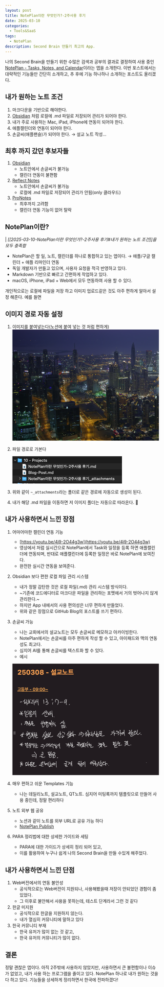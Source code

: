 ```yaml
---
layout: post
title: NotePlan이란 무엇인가?-2주사용 후기
date: 2025-03-10
categories:
  - Tools&SaaS
tags:
  - NotePlan
description: Second Brain 만들기 최고의 App.
---
```


나의 Second Brain을 만들기 위한 수많은 검색과 공부의 결과로 결정하여 사용 중인 [NotePlan - Tasks, Notes, and Calendar](https://noteplan.co)이라는 앱을 소개한다.
이번 포스트에서는 대략적인 기능들만 간단히 소개하고, 추 후에 기능 하나하나 소개하는 포스트도 올리겠다.

## 내가 원하는 노트 조건
1. 마크다운을 기반으로 해야한다. 
2. [Obsidian](https://obsidian.md) 처럼 로컬에 .md 파일로 저장되어 관리가 되어야 한다.
3. 내가 주로 사용하는 Mac, iPad, iPhone에 연동이 되어야 한다. 
4. 애플캘린더와 연동이 되어야 한다.
5. 손글씨(애플팬슬)가 되어야 한다. → 설교 노트 작성...

## 최후 까지 갔던 후보자들
1. [Obsidian](https://obsidian.md) 
	- 노트안에서 손글씨가 불가능
	- 캘린더 연동이 불편함
2. [Reflect Notes](https://reflect.app)
	- 노트안에서 손글씨가 불가능
	- 로컬에 .md 파일로 저장되어 관리가 안됨(only 클라우드)
3. [ProNotes](https://www.pronotes.app)
	- 최후까지 고려함
	- 캘린더 연동 기능이 없어 탈락
	
## NotePlan이란?
| *[[2025-03-10-NotePlan이란 무엇인가?-2주사용 후기#내가 원하는 노트 조건]]을 모두 충족함*
- NotePlan은 할 일, 노트, 캘린더를 하나로 통합하고 있는 앱이다. → 애플/구글 캘린더 + 애플 리마인더 연동
- 독일 개발자가 만들고 있으며, 사용자 요청을 적극 반영하고 있다.
- Markdown 기반으로 빠르고 간편하게 작업하고 있다.
- macOS, iPhone, iPad + Web에서 모두 연동하여 사용 할 수 있다.

개인적으로는 로컬에 파일을 저장 하고 이미지 업로드같은 것도 아주 편하게 알아서 설정 해준다.
예를 들면

## 이미지 경로 자동 설정
1. 이미지를 붙여넣는다(노션에 붙여 넣는 것 처럼 편하게)
	![image](./What%20is%20Noteplan-2%20Injection%20Review_attachments/6DD37FE8-1F2B-42F7-8D22-5C0F6C3B4583.png)
2. 파일 경로로 가본다
	
	![image](./What%20is%20Noteplan-2%20Injection%20Review_attachments/468EAEE6-B2EC-479F-BD0F-46FA7462E1CC.png)
3. 위와 같이 `~_attachments`라는  폴더로 같은 경로에 자동으로 생성이 된다.
4. 내가 해당 .md 파일을 이동하면 저 이미지 폴더는 자동으로 따라온다. 👏

## 내가 사용하면서 느낀 장점
1. 어마어마한 캘린더 연동 기능
	- [https://youtu.be/4j9-2O44g3w](https://youtu.be/4j9-2O44g3w)
	- 영상에서 처럼 실시간으로 NotePlan에서 Task와 일정을 등록 하면 애플캘린더에 연동되며, 반대로 애플캘린더에 등록한 일정은 바로 NotePlan에 보여진다.
	- 완전한 실시간 연동을 보여준다.
2. Obsidian 보다 편한 로컬 파일 관리 시스템
	- 내가 정말 감탄한 것은 로컬 파일(.md) 관리 시스템 방식이다.
	- ~기존에 코드에디터로 마크다운 파일을 관리하는 포멧에서 거의 벗어나지 않게 관리한다.~ 
	- 하지만 App 내에서의 사용 편의성은 너무 편하게 만들었다. 
	- 위와 같은 장점으로 GitHub Blog의 포스트를 쓰기 편하다.
3. 손글씨 가능
	- 나는 교회에서의 설교노트는 모두 손글씨로 메모하고 아카이빙한다.
	- NotePlan에서는 손글씨를 아주 편하게 작성 할 수 있고, 아이패드와 맥의 연동성도 최고다.
	- 심지어 AI를 통해 손글씨를 텍스트화 할 수 있다. 
	- 예시

	![image](./What%20is%20Noteplan-2%20Injection%20Review_attachments/33F99285-754A-488D-9F82-08AD568BE2FB.png)
4. 매우 편하고 쉬운 Templates 기능
	- 나는 데일리노트, 설교노트, QT노트. 심지어 미팅록까지 템플릿으로 만들어 사용 중인데, 정말 편리하다
5. 노트 외부 웹 공유
	- 노션과 같이 노트를 외부 URL로 공유 가능 하다
	- [NotePlan Publish](https://noteplan.co/n/7EE1A78F-6D19-4C52-B776-ED6A703AFCAE)
6. PARA 정리법에 대한 상세한 가이드와 세팅
	- PARA에 대한 가이드가 상세히 정리 되어 있고, 
	- 이를 활용하여 누구나 쉽게 나의 Second Brain을 만들 수있게 해주었다.

## 내가 사용하면서 느낀 단점
1. Web버전에서의 연동 불안성
	- 공식적으로는 Web버전이 지원되나, 사용해봤을때 저장이 안되었던 경험이 좀 있었다. 
	- 그 이후로 불안해서 사용을 못하는데, 테스트 단계라서 그런 것 같다
2. 한글 미지원
	- 공식적으로 한글을 지원하지 않는다. 
	- 내가 열심히 커뮤니티에 말하고 있다
3. 한국 커뮤니티 부재
	- 한국 유저가 많이 없는 것 같고,
	- 한국 유저의 커뮤니티가 많이 없다.

## 결론
정말 괜찮은 앱이다.
아직 2주밖에 사용하지 않았지만, 사용하면서 큰 불편함이나 이슈가 없었고, 
내가 사용 하는 프로그램을 줄이고 있다. 
NotePlan 하나로 내가 원하는 것을 다 하고 있다. 기능들을 상세하게 정리하면서 한국에 전파하겠다!
